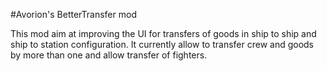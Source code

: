 #Avorion's BetterTransfer mod

This mod aim at improving the UI for transfers of goods in ship to ship and ship to station configuration. It currently allow to transfer crew and goods by more than one and allow transfer of fighters.
